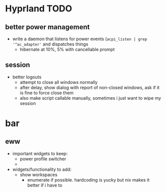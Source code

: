 # Hyprland TODO

## better power management
- write a daemon that listens for power events (`acpi_listen | grep
  '^ac_adapter'` and dispatches things
	- hibernate at 10%, 5% with cancellable prompt

## session
- better logouts
	- attempt to close all windows normally
	- after delay, show dialog with report of non-closed windows, ask if it is
	  fine to force close them
	- also make script callable manually, sometimes i just want to wipe my
	  session 
	  
# bar
## eww
- important widgets to keep:
	- power profile switcher
	- 
- widgets/functionality to add:
	- show workspaces
		- enumerate if possible. hardcoding is yucky but nix makes it better if
		  i have to
